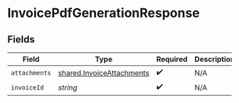# InvoicePdfGenerationResponse


## Fields

| Field                                                                  | Type                                                                   | Required                                                               | Description                                                            |
| ---------------------------------------------------------------------- | ---------------------------------------------------------------------- | ---------------------------------------------------------------------- | ---------------------------------------------------------------------- |
| `attachments`                                                          | [shared.InvoiceAttachments](../../models/shared/invoiceattachments.md) | :heavy_check_mark:                                                     | N/A                                                                    |
| `invoiceId`                                                            | *string*                                                               | :heavy_check_mark:                                                     | N/A                                                                    |